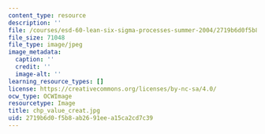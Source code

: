 ```yaml
---
content_type: resource
description: ''
file: /courses/esd-60-lean-six-sigma-processes-summer-2004/2719b6d0f5b8ab2691eea15ca2cd7c39_chp_value_creat.jpg
file_size: 71048
file_type: image/jpeg
image_metadata:
  caption: ''
  credit: ''
  image-alt: ''
learning_resource_types: []
license: https://creativecommons.org/licenses/by-nc-sa/4.0/
ocw_type: OCWImage
resourcetype: Image
title: chp_value_creat.jpg
uid: 2719b6d0-f5b8-ab26-91ee-a15ca2cd7c39
---
```

